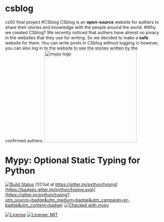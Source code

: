 # csblog
cs50 final project
#CSblog
CSblog is an **open-source** website for authers to share their stories and knowledge with the people around the world.
#Why we created CSblog?
We recently noticed that authers have almost no pivacy in the websites that they use for writing.
So we decided to make a **safe** website for them.
You can write posts in CSblog without logging in however, you can also log in to the website to see the stories written by the confirmed authers.
<img src="http://mypy-lang.org/static/mypy_light.svg" alt="mypy logo" width="300px"/>

Mypy: Optional Static Typing for Python
=======================================

[![Build Status](https://api.travis-ci.com/python/mypy.svg?branch=master)](https://travis-ci.com/python/mypy)
[![Chat at https://gitter.im/python/typing](https://badges.gitter.im/python/typing.svg)](https://gitter.im/python/typing?utm_source=badge&utm_medium=badge&utm_campaign=pr-badge&utm_content=badge)
[![Checked with mypy](http://www.mypy-lang.org/static/mypy_badge.svg)](http://mypy-lang.org/)



[![License](https://img.shields.io/badge/License-Apache%202.0-blue.svg)](https://opensource.org/licenses/Apache-2.0) [![License: MIT](https://img.shields.io/badge/License-MIT-yellow.svg)](https://opensource.org/licenses/MIT) 
